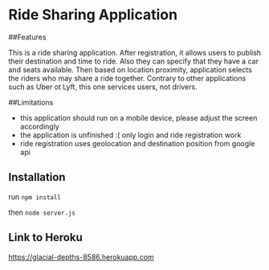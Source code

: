 # Ride Sharing Application

##Features

This is a ride sharing application. After registration, it allows users to publish their destination and time to ride. Also they can specify that they have a car and seats available. Then based on location proximity, application selects the riders who may share a ride together. Contrary to other applications such as Uber ot Lyft, this one services users, not drivers.

##Limitations

- this application should run on a mobile device, please adjust the screen accordingly
- the application is unfinished :( only login and ride registration work
- ride registration uses geolocation and destination position from google api

## Installation

run `npm install`

then `node server.js`

## Link to Heroku

https://glacial-depths-8586.herokuapp.com
